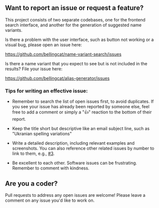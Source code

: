 ## Want to report an issue or request a feature?

This project consists of two separate codebases, one for the frontend search interface, and another for the generation of suggested name variants.

Is there a problem with the user interface, such as button not working or a visual bug,
please open an issue here:

https://github.com/bellingcat/name-variant-search/issues

Is there a name variant that you expect to see but is not included in the results?
File your issue here:

https://github.com/bellingcat/alias-generator/issues

### Tips for writing an effective issue:

 * Remember to search the list of open issues first, to avoid duplicates. If you see your issue has already been reported by someone else, feel free to add a comment or simply a "👍" reaction to the bottom of their report.

 * Keep the title short but descriptive like an email subject line, such as "Ukranian spelling variations"

 * Write a detailed description, including  relevant examples and screenshots. You can also reference other related issues by number to link to them, e.g., [#3](https://github.com/bellingcat/name-variant-search/issues/8).

 * Be excellent to each other. Software issues can be frustrating. Remember to comment with kindness.

## Are you a coder?

Pull requests to address any open issues are welcome! Please leave a comment on any issue you'd like to work on.
